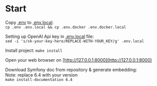 # Start

Copy [.env](../.env) to [.env.local](../.env.local):  
```cp .env .env.local && cp .env.docker .env.docker.local```  

Setting up OpenAI Api key in [.env.local](../.env.local) file:  
```sed -i 's/sk-your-key-here/REPLACE-WITH-YOUR_KEY/g' .env.local```  

Install project:
```make install```  

Open your web browser on [http://127.0.0.1:8000](http://127.0.0.1:8000)  

Download Symfony doc from repository & generate embedding:  
Note: replace 6.4 with your version  
```make install-documentation 6.4```  
